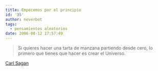 ```yaml
---
title: Empecemos por el principio
id: '35'
author: neverbot
tags:
  - pensamientos aleatorios
date: 2006-08-12 17:57:49
---
```


> Si quieres hacer una tarta de manzana partiendo desde cero, lo primero que tienes que hacer es crear el Universo.

[Carl Sagan](http://en.wikipedia.org/wiki/Carl_Sagan)